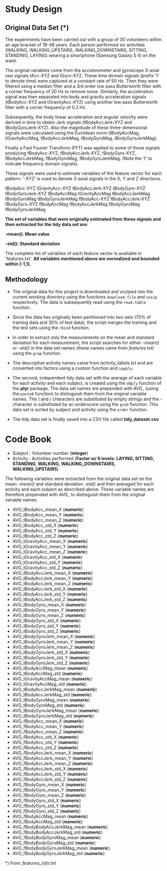 # Study Design

## Original Data Set (*)

The experiments have been carried out with a group of 30 volunteers within an age bracket of 19-48 years. Each person performed six activities (WALKING, WALKING_UPSTAIRS, WALKING_DOWNSTAIRS, SITTING, STANDING, LAYING) wearing a smartphone (Samsung Galaxy S II) on the waist.

The original variables come from the accelerometer and gyroscope 3-axial raw signals tAcc-XYZ and tGyro-XYZ. These time domain signals (prefix 't' to denote time) were captured at a constant rate of 50 Hz. Then they were filtered using a median filter and a 3rd order low pass Butterworth filter with a corner frequency of 20 Hz to remove noise. Similarly, the acceleration signal was then separated into body and gravity acceleration signals (tBodyAcc-XYZ and tGravityAcc-XYZ) using another low pass Butterworth filter with a corner frequency of 0.3 Hz. 

Subsequently, the body linear acceleration and angular velocity were derived in time to obtain Jerk signals (tBodyAccJerk-XYZ and tBodyGyroJerk-XYZ). Also the magnitude of these three-dimensional signals were calculated using the Euclidean norm (tBodyAccMag, tGravityAccMag, tBodyAccJerkMag, tBodyGyroMag, tBodyGyroJerkMag). 

Finally a Fast Fourier Transform (FFT) was applied to some of these signals producing fBodyAcc-XYZ, fBodyAccJerk-XYZ, fBodyGyro-XYZ, fBodyAccJerkMag, fBodyGyroMag, fBodyGyroJerkMag. (Note the 'f' to indicate frequency domain signals). 

These signals were used to estimate variables of the feature vector for each pattern:
'-XYZ' is used to denote 3-axial signals in the X, Y and Z directions.

tBodyAcc-XYZ
tGravityAcc-XYZ
tBodyAccJerk-XYZ
tBodyGyro-XYZ
tBodyGyroJerk-XYZ
tBodyAccMag
tGravityAccMag
tBodyAccJerkMag
tBodyGyroMag
tBodyGyroJerkMag
fBodyAcc-XYZ
fBodyAccJerk-XYZ
fBodyGyro-XYZ
fBodyAccMag
fBodyAccJerkMag
fBodyGyroMag
fBodyGyroJerkMag

**The set of variables that were originally estimated from these signals and then extracted for the tidy data set are:**

**-mean(): Mean value**

**-std(): Standard deviation**


The complete list of variables of each feature vector is available in 'features.txt'.
**All variables mentioned above are normalized and bounded within [-1,1].**

## Methodology

* The original data for this project is downloaded and unziped into the current working directory using the functions `download.file` and `unzip` respectively. The data is subsequently read using the `read.table` function.

* Since the data has originally been partitioned into two sets (70% of training data and 30% of test data), the script merges the training and the test sets using the `rbind` function.

* In order to extract only the measurements on the mean and standard deviation for each measurement, the script searches for either *-mean()* or *-std()* in the data set names (these names came from _features.txt_) using the `grep` function.

* The descriptive activity names came from *activity_labels.txt* and are converted into factors using a custom function and `sapply`.

* The second, independent tidy data set with the average of each variable for each activity and each subject, is created using the `ddply` function of the **plyr** package. The data set names are prepended with *AVG_* (using the `paste0` function) to distinguish them from the original variable names. The *(* and *)* characters are substituted by empty strings and the *-* character is substituted by an underscore using the `gsub` function. 
This data set is sorted by subject and activity using the `order` function.

* The tidy data set is finally saved into a CSV file called **tidy_dataset.csv**

# Code Book


* Subject  : Volunteer number (**integer**)
* Activity : Activities performed (**Factor w/ 6 levels: LAYING, SITTING, STANDING, WALKING, WALKING_DOWNSTAIRS, WALKING_UPSTAIRS**)

The following variables were extracted from the original data set on the mean *-mean()* and standard deviation *-std()* and then averaged for each activity and each subject as described above. These variable names are therefore prepended with *AVG_* to distinguish them from the original variable names. 


* AVG_tBodyAcc_mean_X           (**numeric**)
* AVG_tBodyAcc_mean_Y           (**numeric**)
* AVG_tBodyAcc_mean_Z           (**numeric**)
* AVG_tBodyAcc_std_X            (**numeric**)
* AVG_tBodyAcc_std_Y            (**numeric**)
* AVG_tBodyAcc_std_Z            (**numeric**)
* AVG_tGravityAcc_mean_X        (**numeric**)
* AVG_tGravityAcc_mean_Y        (**numeric**)
* AVG_tGravityAcc_mean_Z        (**numeric**)
* AVG_tGravityAcc_std_X         (**numeric**)
* AVG_tGravityAcc_std_Y         (**numeric**)
* AVG_tGravityAcc_std_Z         (**numeric**)
* AVG_tBodyAccJerk_mean_X       (**numeric**)
* AVG_tBodyAccJerk_mean_Y       (**numeric**)
* AVG_tBodyAccJerk_mean_Z       (**numeric**)
* AVG_tBodyAccJerk_std_X        (**numeric**)
* AVG_tBodyAccJerk_std_Y        (**numeric**)
* AVG_tBodyAccJerk_std_Z        (**numeric**)
* AVG_tBodyGyro_mean_X          (**numeric**)
* AVG_tBodyGyro_mean_Y          (**numeric**)
* AVG_tBodyGyro_mean_Z          (**numeric**)
* AVG_tBodyGyro_std_X           (**numeric**)
* AVG_tBodyGyro_std_Y           (**numeric**)
* AVG_tBodyGyro_std_Z           (**numeric**)
* AVG_tBodyGyroJerk_mean_X      (**numeric**)
* AVG_tBodyGyroJerk_mean_Y      (**numeric**)
* AVG_tBodyGyroJerk_mean_Z      (**numeric**)
* AVG_tBodyGyroJerk_std_X       (**numeric**)
* AVG_tBodyGyroJerk_std_Y       (**numeric**)
* AVG_tBodyGyroJerk_std_Z       (**numeric**)
* AVG_tBodyAccMag_mean          (**numeric**)
* AVG_tBodyAccMag_std           (**numeric**)
* AVG_tGravityAccMag_mean       (**numeric**)
* AVG_tGravityAccMag_std        (**numeric**)
* AVG_tBodyAccJerkMag_mean      (**numeric**)
* AVG_tBodyAccJerkMag_std       (**numeric**)
* AVG_tBodyGyroMag_mean         (**numeric**)
* AVG_tBodyGyroMag_std          (**numeric**)
* AVG_tBodyGyroJerkMag_mean     (**numeric**)
* AVG_tBodyGyroJerkMag_std      (**numeric**)
* AVG_fBodyAcc_mean_X           (**numeric**)
* AVG_fBodyAcc_mean_Y           (**numeric**)
* AVG_fBodyAcc_mean_Z           (**numeric**)
* AVG_fBodyAcc_std_X            (**numeric**)
* AVG_fBodyAcc_std_Y            (**numeric**)
* AVG_fBodyAcc_std_Z            (**numeric**)
* AVG_fBodyAccJerk_mean_X       (**numeric**)
* AVG_fBodyAccJerk_mean_Y       (**numeric**)
* AVG_fBodyAccJerk_mean_Z       (**numeric**)
* AVG_fBodyAccJerk_std_X        (**numeric**)
* AVG_fBodyAccJerk_std_Y        (**numeric**)
* AVG_fBodyAccJerk_std_Z        (**numeric**)
* AVG_fBodyGyro_mean_X          (**numeric**)
* AVG_fBodyGyro_mean_Y          (**numeric**)
* AVG_fBodyGyro_mean_Z          (**numeric**)
* AVG_fBodyGyro_std_X           (**numeric**)
* AVG_fBodyGyro_std_Y           (**numeric**)
* AVG_fBodyGyro_std_Z           (**numeric**)
* AVG_fBodyAccMag_mean          (**numeric**)
* AVG_fBodyAccMag_std           (**numeric**)
* AVG_fBodyBodyAccJerkMag_mean  (**numeric**)
* AVG_fBodyBodyAccJerkMag_std   (**numeric**)
* AVG_fBodyBodyGyroMag_mean     (**numeric**)
* AVG_fBodyBodyGyroMag_std      (**numeric**)
* AVG_fBodyBodyGyroJerkMag_mean (**numeric**)
* AVG_fBodyBodyGyroJerkMag_std  (**numeric**)


*) from: _features_info.txt_